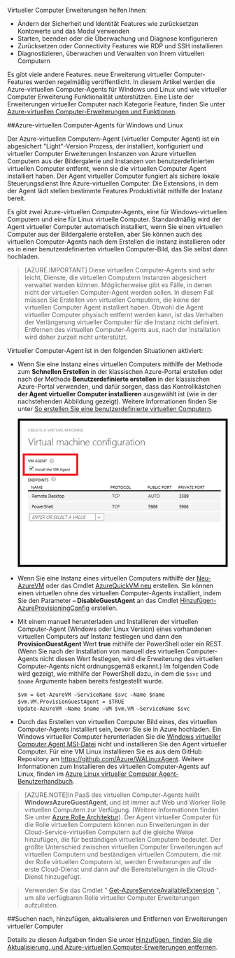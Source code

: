 



Virtueller Computer Erweiterungen helfen Ihnen:

-   Ändern der Sicherheit und Identität Features wie zurücksetzen Kontowerte und das Modul verwenden
-   Starten, beenden oder die Überwachung und Diagnose konfigurieren
-   Zurücksetzen oder Connectivity Features wie RDP und SSH installieren
-   Diagnostizieren, überwachen und Verwalten von Ihrem virtuellen Computern

Es gibt viele andere Features. neue Erweiterung virtueller Computer-Features werden regelmäßig veröffentlicht. In diesem Artikel werden die Azure-virtuellen Computer-Agents für Windows und Linux und wie virtueller Computer Erweiterung Funktionalität unterstützen. Eine Liste der Erweiterungen virtueller Computer nach Kategorie Feature, finden Sie unter [Azure-virtuellen Computer-Erweiterungen und Funktionen](../articles/virtual-machines/virtual-machines-windows-extensions-features.md).

##<a name="azure-vm-agents-for-windows-and-linux"></a>Azure-virtuellen Computer-Agents für Windows und Linux

Der Azure-virtuellen Computern-Agent (virtueller Computer Agent) ist ein abgesichert "Light"-Version Prozess, der installiert, konfiguriert und virtueller Computer Erweiterungen Instanzen von Azure virtuellen Computern aus der Bildergalerie und Instanzen von benutzerdefinierten virtuellen Computer entfernt, wenn sie die virtuellen Computer Agent installiert haben. Der Agent virtueller Computer fungiert als sichere lokale Steuerungsdienst Ihre Azure-virtuellen Computer. Die Extensions, in dem der Agent lädt stellen bestimmte Features Produktivität mithilfe der Instanz bereit.

Es gibt zwei Azure-virtuellen Computer-Agents, eine für Windows-virtuellen Computern und eine für Linux virtuelle Computer. Standardmäßig wird der Agent virtueller Computer automatisch installiert, wenn Sie einen virtuellen Computer aus der Bildergalerie erstellen, aber Sie können auch des virtuellen Computer-Agents nach dem Erstellen die Instanz installieren oder es in einer benutzerdefinierten virtuellen Computer-Bild, das Sie selbst dann hochladen.

>[AZURE.IMPORTANT] Diese virtuellen Computer-Agents sind sehr leicht, Dienste, die virtuellen Computern Instanzen abgesichert verwaltet werden können. Möglicherweise gibt es Fälle, in denen nicht der virtuellen Computer-Agent werden sollen. In diesem Fall müssen Sie Erstellen von virtuellen Computern, die keine der virtuellen Computer Agent installiert haben. Obwohl die Agent virtueller Computer physisch entfernt werden kann, ist das Verhalten der Verlängerung virtueller Computer für die Instanz nicht definiert. Entfernen des virtuellen Computer-Agents aus, nach der Installation wird daher zurzeit nicht unterstützt.

Virtueller Computer-Agent ist in den folgenden Situationen aktiviert:

-   Wenn Sie eine Instanz eines virtuellen Computers mithilfe der Methode zum **Schnellen Erstellen** in der klassischen Azure-Portal erstellen oder nach der Methode **Benutzerdefinierte erstellen** in der klassischen Azure-Portal verwenden, und dafür sorgen, dass das Kontrollkästchen **der Agent virtueller Computer installieren** ausgewählt ist (wie in der nachstehenden Abbildung gezeigt). Weitere Informationen finden Sie unter [So erstellen Sie eine benutzerdefinierte virtuellen Computern](../articles/virtual-machines/virtual-machines-windows-classic-createportal.md).

    ![Virtueller Computer Agent Kontrollkästchen](./media/virtual-machines-common-classic-agents-and-extensions/IC719409.png)

-   Wenn Sie eine Instanz eines virtuellen Computers mithilfe der [Neu-AzureVM](https://msdn.microsoft.com/library/azure/dn495254.aspx) oder das Cmdlet [AzureQuickVM neu](https://msdn.microsoft.com/library/azure/dn495183.aspx) erstellen. Sie können einen virtuellen ohne des virtuellen Computer-Agents installiert, indem Sie den Parameter **– DisableGuestAgent** an das Cmdlet [Hinzufügen-AzureProvisioningConfig](https://msdn.microsoft.com/library/azure/dn495299.aspx) erstellen.

-   Mit einem manuell herunterladen und Installieren der virtuellen Computer-Agent (Windows oder Linux Version) eines vorhandenen virtuellen Computers auf Instanz festlegen und dann den **ProvisionGuestAgent** Wert **true** mithilfe der PowerShell oder ein REST. (Wenn Sie nach der Installation von manuell des virtuellen Computer-Agents nicht diesen Wert festlegen, wird die Erweiterung des virtuellen Computer-Agents nicht ordnungsgemäß erkannt.) Im folgenden Code wird gezeigt, wie mithilfe der PowerShell dazu, in dem die `$svc` und `$name` Argumente haben bereits festgestellt wurde.

        $vm = Get-AzureVM –ServiceName $svc –Name $name
        $vm.VM.ProvisionGuestAgent = $TRUE
        Update-AzureVM –Name $name –VM $vm.VM –ServiceName $svc

-   Durch das Erstellen von virtuellen Computer Bild eines, des virtuellen Computer-Agents installiert sein, bevor Sie sie in Azure hochladen. Ein Windows virtueller Computer herunterladen Sie die [Windows virtueller Computer Agent MSI-Datei](http://go.microsoft.com/fwlink/?LinkID=394789) nicht und installieren Sie den Agent virtueller Computer. Für eine VM Linux installieren Sie es aus dem GitHub Repository am <https://github.com/Azure/WALinuxAgent>. Weitere Informationen zum Installieren des virtuellen Computer-Agents auf Linux, finden im [Azure Linux virtueller Computer Agent-Benutzerhandbuch](../articles/virtual-machines/virtual-machines-linux-agent-user-guide.md).

>[AZURE.NOTE]In PaaS des virtuellen Computer-Agents heißt **WindowsAzureGuestAgent**, und ist immer auf Web und Worker Rolle virtuellen Computern zur Verfügung. (Weitere Informationen finden Sie unter [Azure Rolle Architektur](http://blogs.msdn.com/b/kwill/archive/2011/05/05/windows-azure-role-architecture.aspx)). Der Agent virtueller Computer für die Rolle virtuellen Computern können nun Erweiterungen in der Cloud-Service-virtuellen Computern auf die gleiche Weise hinzufügen, die für beständigen virtuellen Computern bedeutet. Der größte Unterschied zwischen virtuellen Computer Erweiterungen auf virtuellen Computern und beständigen virtuellen Computern, die mit der Rolle virtuellen Computern ist, werden Erweiterungen auf die erste Cloud-Dienst und dann auf die Bereitstellungen in die Cloud-Dienst hinzugefügt.

>Verwenden Sie das Cmdlet " [Get-AzureServiceAvailableExtension](https://msdn.microsoft.com/library/azure/dn722498.aspx) ", um alle verfügbaren Rolle virtueller Computer Erweiterungen aufzulisten.

##<a name="find-add-update-and-remove-vm-extensions"></a>Suchen nach, hinzufügen, aktualisieren und Entfernen von Erweiterungen virtueller Computer  

Details zu diesen Aufgaben finden Sie unter [Hinzufügen, finden Sie die Aktualisierung, und Azure-virtuellen Computer-Erweiterungen entfernen](../articles/virtual-machines/virtual-machines-windows-classic-manage-extensions.md).
